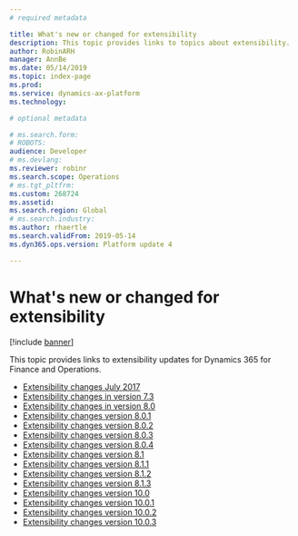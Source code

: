 ```yaml
---
# required metadata

title: What's new or changed for extensibility
description: This topic provides links to topics about extensibility.
author: RobinARH
manager: AnnBe
ms.date: 05/14/2019
ms.topic: index-page
ms.prod: 
ms.service: dynamics-ax-platform
ms.technology: 

# optional metadata

# ms.search.form: 
# ROBOTS: 
audience: Developer
# ms.devlang: 
ms.reviewer: robinr
ms.search.scope: Operations
# ms.tgt_pltfrm: 
ms.custom: 268724
ms.assetid: 
ms.search.region: Global
# ms.search.industry: 
ms.author: rhaertle
ms.search.validFrom: 2019-05-14
ms.dyn365.ops.version: Platform update 4

---
```

# What's new or changed for extensibility

[!include [banner](../includes/banner.md)]

This topic provides links to extensibility updates for Dynamics 365 for Finance and Operations.

+ [Extensibility changes July 2017](extensibility/changes-july-2017.md)
+ [Extensibility changes in version 7.3](extensibility/extensibility-changes-73.md)
+ [Extensibility changes in version 8.0](extensibility/changes-80.md)
+ [Extensibility changes version 8.0.1](extensibility/extensibility-changes-801.md)
+ [Extensibility changes version 8.0.2](extensibility/extensibility-changes-802.md)
+ [Extensibility changes version 8.0.3](extensibility/extensibility-changes-803.md)
+ [Extensibility changes version 8.0.4](extensibility/extensibility-changes-804.md)
+ [Extensibility changes version 8.1](extensibility/extensibility-changes-81.md)
+ [Extensibility changes version 8.1.1](extensibility/extensibility-changes-811.md)
+ [Extensibility changes version 8.1.2](extensibility/extensibility-changes-812.md)
+ [Extensibility changes version 8.1.3](extensibility/extensibility-changes-813.md)
+ [Extensibility changes version 10.0](extensibility/extensibility-changes-10.md)
+ [Extensibility changes version 10.0.1](extensibility/extensibility-changes-10-1.md)
+ [Extensibility changes version 10.0.2](extensibility/extensibility-changes-10-2.md)
+ [Extensibility changes version 10.0.3](extensibility/extensibility-changes-10-3.md)

